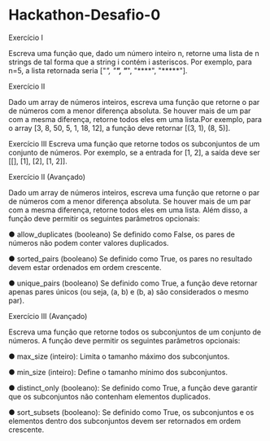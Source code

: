 # Hackathon-Desafio-0

Exercício I

Escreva uma função que, dado um número inteiro n, retorne uma lista
de n strings de tal forma que a string i contém i asteriscos. Por exemplo,
para n=5, a lista retornada seria ["*", "**", "***", "****", "*****"].

Exercício II

Dado um array de números inteiros, escreva uma função que retorne o
par de números com a menor diferença absoluta. Se houver mais de um
par com a mesma diferença, retorne todos eles em uma lista.Por
exemplo, para o array [3, 8, 50, 5, 1, 18, 12], a função deve retornar
[(3, 1), (8, 5)].

Exercício III
Escreva uma função que retorne todos os subconjuntos de um conjunto
de números. Por exemplo, se a entrada for [1, 2], a saída deve ser [[], [1],
[2], [1, 2]].

Exercício II (Avançado)

Dado um array de números inteiros, escreva uma função que retorne o
par de números com a menor diferença absoluta. Se houver mais de um
par com a mesma diferença, retorne todos eles em uma lista. Além
disso, a função deve permitir os seguintes parâmetros opcionais:

● allow_duplicates (booleano)
Se definido como False, os pares de números não podem conter
valores duplicados.

● sorted_pairs (booleano)
Se definido como True, os pares no resultado devem estar
ordenados em ordem crescente.

● unique_pairs (booleano)
Se definido como True, a função deve retornar apenas pares
únicos (ou seja, (a, b) e (b, a) são considerados o mesmo par).

Exercício III (Avançado)

Escreva uma função que retorne todos os subconjuntos de um conjunto
de números. A função deve permitir os seguintes parâmetros opcionais:

● max_size (inteiro): Limita o tamanho máximo dos subconjuntos.

● min_size (inteiro): Define o tamanho mínimo dos subconjuntos.

● distinct_only (booleano): Se definido como True, a função deve
garantir que os subconjuntos não contenham elementos duplicados.

● sort_subsets (booleano): Se definido como True, os subconjuntos e
os elementos dentro dos subconjuntos devem ser retornados em
ordem crescente.

